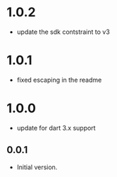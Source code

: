 # 1.0.2
- update the sdk contstraint to v3

# 1.0.1
- fixed escaping in the readme

# 1.0.0
- update for dart 3.x support

## 0.0.1

- Initial version.
